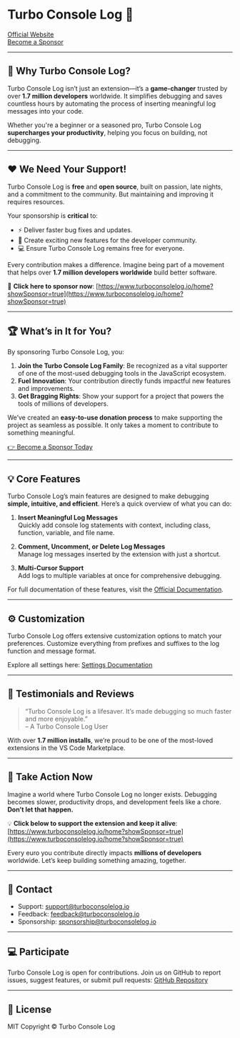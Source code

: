 # Turbo Console Log 🚀

[Official Website](https://www.turboconsolelog.io)  
[Become a Sponsor](https://www.turboconsolelog.io/home?showSponsor=true)

---

## 🌟 Why Turbo Console Log?

Turbo Console Log isn’t just an extension—it’s a **game-changer** trusted by over **1.7 million developers** worldwide. It simplifies debugging and saves countless hours by automating the process of inserting meaningful log messages into your code.

Whether you're a beginner or a seasoned pro, Turbo Console Log **supercharges your productivity**, helping you focus on building, not debugging.

---

## ❤️ We Need Your Support!

Turbo Console Log is **free** and **open source**, built on passion, late nights, and a commitment to the community. But maintaining and improving it requires resources.

Your sponsorship is **critical** to:

- ⚡ Deliver faster bug fixes and updates.
- 🌟 Create exciting new features for the developer community.
- 💻 Ensure Turbo Console Log remains free for everyone.

Every contribution makes a difference. Imagine being part of a movement that helps over **1.7 million developers worldwide** build better software.

🎯 **Click here to sponsor now**: [https://www.turboconsolelog.io/home?showSponsor=true](https://www.turboconsolelog.io/home?showSponsor=true)

---

## 🏆 What’s in It for You?

By sponsoring Turbo Console Log, you:

1. **Join the Turbo Console Log Family**: Be recognized as a vital supporter of one of the most-used debugging tools in the JavaScript ecosystem.
2. **Fuel Innovation**: Your contribution directly funds impactful new features and improvements.
3. **Get Bragging Rights**: Show your support for a project that powers the tools of millions of developers.

We’ve created an **easy-to-use donation process** to make supporting the project as seamless as possible. It only takes a moment to contribute to something meaningful.

[👉 Become a Sponsor Today](https://www.turboconsolelog.io/home?showSponsor=true)

---

## 💡 Core Features

Turbo Console Log’s main features are designed to make debugging **simple, intuitive, and efficient**. Here’s a quick overview of what you can do:

1. **Insert Meaningful Log Messages**  
   Quickly add console log statements with context, including class, function, variable, and file name.

2. **Comment, Uncomment, or Delete Log Messages**  
   Manage log messages inserted by the extension with just a shortcut.

3. **Multi-Cursor Support**  
   Add logs to multiple variables at once for comprehensive debugging.

For full documentation of these features, visit the [Official Documentation](https://www.turboconsolelog.io/documentation/features).

---

## ⚙️ Customization

Turbo Console Log offers extensive customization options to match your preferences. Customize everything from prefixes and suffixes to the log function and message format.

Explore all settings here: [Settings Documentation](https://www.turboconsolelog.io/documentation/settings)

---

## 🌟 Testimonials and Reviews

> “Turbo Console Log is a lifesaver. It’s made debugging so much faster and more enjoyable.”  
> – A Turbo Console Log User

With over **1.7 million installs**, we’re proud to be one of the most-loved extensions in the VS Code Marketplace.

---

## 🎯 Take Action Now

Imagine a world where Turbo Console Log no longer exists. Debugging becomes slower, productivity drops, and development feels like a chore. **Don’t let that happen.**

💡 **Click below to support the extension and keep it alive**:  
[https://www.turboconsolelog.io/home?showSponsor=true](https://www.turboconsolelog.io/home?showSponsor=true)

Every euro you contribute directly impacts **millions of developers** worldwide. Let’s keep building something amazing, together.

---

## 📧 Contact

- Support: [support@turboconsolelog.io](mailto:support@turboconsolelog.io)
- Feedback: [feedback@turboconsolelog.io](mailto:feedback@turboconsolelog.io)
- Sponsorship: [sponsorship@turboconsolelog.io](mailto:sponsorship@turboconsolelog.io)

---

## 💻 Participate

Turbo Console Log is open for contributions. Join us on GitHub to report issues, suggest features, or submit pull requests: [GitHub Repository](https://github.com/Chakroun-Anas/turbo-console-log)

---

## 📜 License

MIT Copyright &copy; Turbo Console Log
